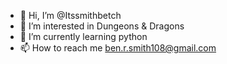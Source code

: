 - 👋 Hi, I’m @Itssmithbetch
- 👀 I’m interested in Dungeons & Dragons 
- 🌱 I’m currently learning python 
- 📫 How to reach me ben.r.smith108@gmail.com

<!---
Itssmithbetch/Itssmithbetch is a ✨ special ✨ repository because its `README.md` (this file) appears on your GitHub profile.
You can click the Preview link to take a look at your changes.
--->
